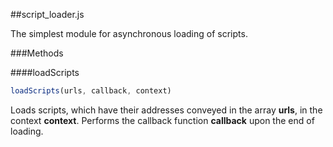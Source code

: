 ##script_loader.js

The simplest module for asynchronous loading of scripts.

###Methods

####loadScripts
```javascript
loadScripts(urls, callback, context)
```

Loads scripts, which have their addresses conveyed in the array **urls**, in the context **context**. Performs the callback function **callback** upon the end of loading.